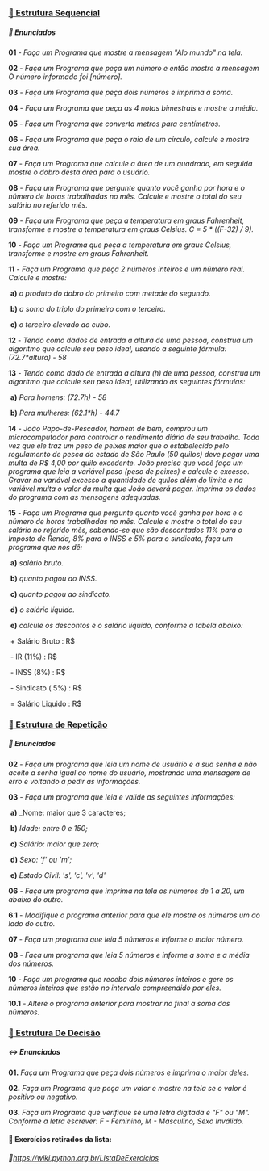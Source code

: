 ### [:file_folder: Estrutura Sequencial](https://github.com/Kmiatelli/Python-Codes/tree/master/Estrutura%20Sequencial)

##### 		:memo: Enunciados

**01** - _Faça um Programa que mostre a mensagem "Alo mundo" na tela._

**02** - _Faça um Programa que peça um número e então mostre a mensagem *O número informado foi [número]*._

**03** - _Faça um Programa que peça dois números e imprima a soma._

**04** - _Faça um Programa que peça as 4 notas bimestrais e mostre a média._

**05** - _Faça um Programa que converta metros para centímetros._

**06** - _Faça um Programa que peça o raio de um círculo, calcule e mostre sua área._

**07** - _Faça um Programa que calcule a área de um quadrado, em seguida mostre o dobro desta área para o usuário._

**08** - _Faça um Programa que pergunte quanto você ganha por hora e o número de horas trabalhadas no mês. Calcule e mostre o total do seu salário no referido mês._

**09** - _Faça um Programa que peça a temperatura em graus Fahrenheit, transforme e mostre a temperatura em graus Celsius. C = 5 * ((F-32) / 9)._

**10** - _Faça um Programa que peça a temperatura em graus Celsius, transforme e mostre em graus Fahrenheit._

**11** - _Faça um Programa que peça 2 números inteiros e um número real. Calcule e mostre:_

​		**a)** _o produto do dobro do primeiro com metade do segundo._

​		**b)** _a soma do triplo do primeiro com o terceiro._

​		**c)** _o terceiro elevado ao cubo._

**12** - _Tendo como dados de entrada a altura de uma pessoa, construa um algoritmo que calcule seu peso ideal, usando a seguinte fórmula: (72.7*altura) - 58_

**13** - _Tendo como dado de entrada a altura (h) de uma pessoa, construa um algoritmo que calcule seu peso ideal, utilizando as seguintes fórmulas:_

​		**a)** _Para homens: (72.7*h) - 58*_

​		**b)** _Para mulheres: (62.1*h) - 44.7_

**14** - _João Papo-de-Pescador, homem de bem, comprou um microcomputador para controlar o rendimento diário de seu trabalho. Toda vez que ele traz um peso de peixes maior que o estabelecido pelo regulamento de pesca do estado de São Paulo (50 quilos) deve pagar uma multa de R$ 4,00 por quilo excedente. João precisa que você faça um programa que leia a variável *peso* (peso de peixes) e calcule o excesso. Gravar na variável *excesso* a quantidade de quilos além do limite e na variável *multa* o valor da multa que João deverá pagar. Imprima os dados do programa com as mensagens adequadas._

**15** - _Faça um Programa que pergunte quanto você ganha por hora e o número de horas trabalhadas no mês. Calcule e mostre o total do seu salário no referido mês, sabendo-se que são descontados 11% para o Imposto de Renda, 8% para o INSS e 5% para o sindicato, faça um programa que nos dê:_

​		**a)** _salário bruto._

​		**b)** _quanto pagou ao INSS._

​		**c)** _quanto pagou ao sindicato._

​		**d)** _o salário líquido._

​		**e)** _calcule os descontos e o salário líquido, conforme a tabela abaixo:_

​			+ Salário Bruto : R$

​			- IR (11%) : R$

​			- INSS (8%) : R$

​			- Sindicato ( 5%) : R$

​			= Salário Liquido : R$

### [:file_folder: Estrutura de Repetição](https://github.com/Kmiatelli/Python-Codes/tree/master/Estrutura%20Repeti%C3%A7%C3%A3o) 

##### 	:repeat: Enunciados

**02** - _Faça um programa que leia um nome de usuário e a sua senha e não aceite a senha igual ao nome do usuário, mostrando uma mensagem de erro e voltando a pedir as informações._

**03** - _Faça um programa que leia e valide as seguintes informações:_

​		**a)** _Nome: maior que 3 caracteres;

​		**b)** _Idade: entre 0 e 150;_

​		**c)** _Salário: maior que zero;_

​		**d)** _Sexo: 'f' ou 'm';_

​		**e)** _Estado Civil: 's', 'c', 'v', 'd'_

**06** - _Faça um programa que imprima na tela os números de 1 a 20, um abaixo do outro._

**6.1** - _Modifique o programa anterior para que ele mostre os números um ao lado do outro._

**07** - _Faça um programa que leia 5 números e informe o maior número._

**08** - _Faça um programa que leia 5 números e informe a soma e a média dos números._

**10** - _Faça um programa que receba dois números inteiros e gere os números inteiros que estão no intervalo compreendido por eles._

**10.1** - _Altere o programa anterior para mostrar no final a soma dos números._

### [:file_folder: Estrutura De Decisão](https://github.com/Kmiatelli/Python-Codes/tree/master/Estrutura%20Decis%C3%A3o)

##### :left_right_arrow: Enunciados

**01.** _Faça um Programa que peça dois números e imprima o maior deles._

**02.** _Faça um Programa que peça um valor e mostre na tela se o valor é positivo ou negativo._

**03.** _Faça um Programa que verifique se uma letra digitada é "F" ou "M". Conforme a letra escrever: F - Feminino, M - Masculino, Sexo Inválido._



#### :mag_right: Exercícios retirados da lista: 

###### :link:https://wiki.python.org.br/ListaDeExercicios













